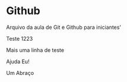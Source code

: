 # Github

Arquivo da aula de Git e Github para iniciantes'

Teste 1223


Mais uma linha de teste


Ajuda Eu!

Um Abraço

